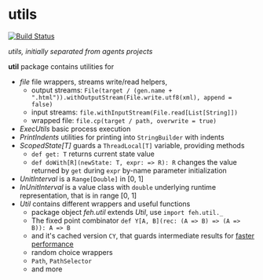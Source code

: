 utils
====

[![Build Status](https://travis-ci.org/fehu/util.svg?branch=master)](https://travis-ci.org/fehu/util)

*utils, initially separated from agents projects*

**util** package contains utilities for 

* *file*       file wrappers, streams write/read helpers,
    * output streams: `File(target / (gen.name + ".html")).withOutputStream(File.write.utf8(xml), append = false)`
    * input streams:  `file.withInputStream(File.read[List[String]])`
    * wrapped file: `file.cp(target / path, overwrite = true)`
* *ExecUtils*       basic process execution
* *PrintIndents*    utilities for printing into `StringBuilder` with indents
* *ScopedState[T]*  guards a `ThreadLocal[T]` variable, providing methods
    * `def get: T` returns current state value
    * `def doWith[R](newState: T, expr: => R): R` 
        changes the value returned by `get` during `expr` by-name parameter initialization  
* *UnitInterval*    is a `Range[Double]` in [0, 1]
* *InUnitInterval*  is a value class with `double` underlying runtime representation, that is in range [0, 1]
* *Util*            contains different wrappers and useful functions
    * package object *feh.util* extends *Util*, use `import feh.util._`
    * The fixed point combinator `def Y[A, B](rec: (A => B) => (A => B)): A => B`
    * and it's cached version `CY`, that guards intermediate results for [faster performance](https://gist.github.com/fehu/7615890) 
    * random choice wrappers
    * `Path`, `PathSelector`
    * and more
